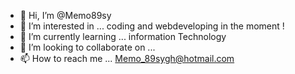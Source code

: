 - 👋 Hi, I’m @Memo89sy
- 👀 I’m interested in ...
coding and webdeveloping in the moment !
- 🌱 I’m currently learning ...
information Technology
- 💞️ I’m looking to collaborate on ...
- 📫 How to reach me ...
Memo_89sygh@hotmail.com

<!---
Memo89sy/Memo89sy is a ✨ special ✨ repository because its `README.md` (this file) appears on your GitHub profile.
You can click the Preview link to take a look at your changes.
--->
